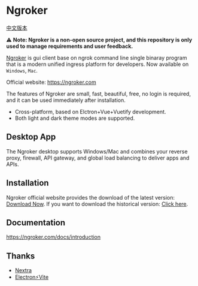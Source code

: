 # Ngroker

[中文版本](./README_CN.md)

⚠️ **Note: Ngroker is a non-open source project, and this repository is only used to manage requirements and user feedback.**

[Ngroker](https://ngroker.com/) is gui client base on ngrok command line single binaray program that is a modern unified ingress platform for developers. Now available on `Windows`, `Mac`.

Official website: https://ngroker.com

The features of Ngroker are small, fast, beautiful, free, no login is required, and it can be used immediately after installation.

- Cross-platform, based on Elctron+Vue+Vuetify development.
- Both light and dark theme modes are supported.

## Desktop App

The Ngroker desktop supports Windows/Mac and combines your reverse proxy, firewall, API gateway, and global load balancing to deliver apps and APIs.

## Installation

Ngroker official website provides the download of the latest version: [Download Now](https://ngroker.com/download). If you want to download the historical version: [Click here](https://github.com/lerte/ngroker.com/releases).

## Documentation

https://ngroker.com/docs/introduction

## Thanks

- [Nextra](https://nextra.site/)
- [Electron⚡️Vite](https://electron-vite.github.io)
